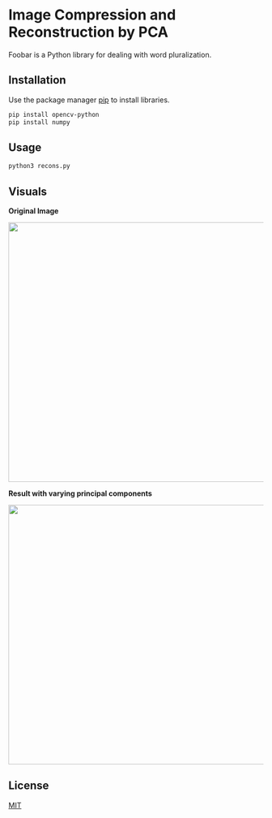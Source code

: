 # Image Compression and Reconstruction by PCA

Foobar is a Python library for dealing with word pluralization.

## Installation

Use the package manager [pip](https://pip.pypa.io/en/stable/) to install libraries.

```bash
pip install opencv-python
pip install numpy
```

## Usage

```python
python3 recons.py
```

## Visuals
<p><b>Original Image</b></p>
<p align="center">
<img src="" width=512 align="middle">
</p>
<p><b>Result with varying principal components</b></p>
<p align="center">
<img src="" width=512>
</p>

## License
[MIT](https://choosealicense.com/licenses/mit/)
